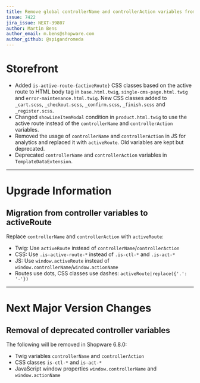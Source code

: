```yaml
---
title: Remove global controllerName and controllerAction variables from templates
issue: 7422
jira_issue: NEXT-39807
author: Martin Bens
author_email: m.bens@shopware.com
author_github: @spigandromeda
---
```

# Storefront
* Added `is-active-route-{activeRoute}` CSS classes based on the active route to HTML body tag in `base.html.twig`, `single-cms-page.html.twig` and `error-maintenance.html.twig`. New CSS classes added to `_cart.scss`, `_checkout.scss`, `_confirm.scss`, `_finish.scss` and `_register.scss`.
* Changed `showLineItemModal` condition in `product.html.twig` to use the active route instead of the `controllerName` and `controllerAction` variables.
* Removed the usage of `controllerName` and `controllerAction` in JS for analytics and replaced it with `activeRoute`. Old variables are kept but deprecated.
* Deprecated `controllerName` and `controllerAction` variables in `TemplateDataExtension`.
___
# Upgrade Information
## Migration from controller variables to activeRoute
Replace `controllerName` and `controllerAction` with `activeRoute`:
* Twig: Use `activeRoute` instead of `controllerName`/`controllerAction`
* CSS: Use `.is-active-route-*` instead of `.is-ctl-*` and `.is-act-*`
* JS: Use `window.activeRoute` instead of `window.controllerName`/`window.actionName`
* Routes use dots, CSS classes use dashes: `activeRoute|replace({'.': '-'})`
___
# Next Major Version Changes
## Removal of deprecated controller variables
The following will be removed in Shopware 6.8.0:
* Twig variables `controllerName` and `controllerAction`
* CSS classes `is-ctl-*` and `is-act-*`
* JavaScript window properties `window.controllerName` and `window.actionName`
